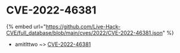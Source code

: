 # CVE-2022-46381
{% embed url="https://github.com/Live-Hack-CVE/full_database/blob/main/cves/2022/CVE-2022-46381.json" %}

* amitlttwo ~> [CVE-2022-46381](https://www.alice-snow.ru/2022/database/cve-2022-46381/cve-2022-46381-amitlttwo)